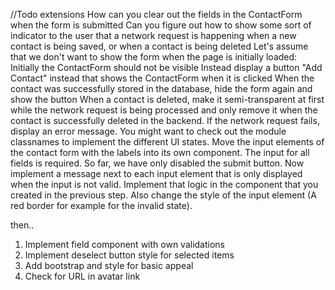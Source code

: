 //Todo
extensions
How can you clear out the fields in the ContactForm when the form is submitted
Can you figure out how to show some sort of indicator to the user that a network request is happening
when a new contact is being saved, or when a contact is being deleted
Let's assume that we don't want to show the form when the page is initially loaded:
Initially the ContactForm should not be visible
Instead display a button "Add Contact" instead that shows the ContactForm when it is clicked
When the contact was successfully stored in the database, hide the form again and show the button
When a contact is deleted, make it semi-transparent at first while the network request is being processed and only remove it when the contact is successfully deleted in the backend. If the network request fails, display an error message. You might want to check out the module classnames to implement the different UI states.
Move the input elements of the contact form with the labels into its own component.
The input for all fields is required. So far, we have only disabled the submit button. Now implement a message next to each input element that is only displayed when the input is not valid. Implement that logic in the component that you created in the previous step. Also change the style of the input element (A red border for example for the invalid state).


then..
1. Implement field component with own validations
2. Implement deselect button style for selected items
3. Add bootstrap and style for basic appeal
4. Check for URL in avatar link